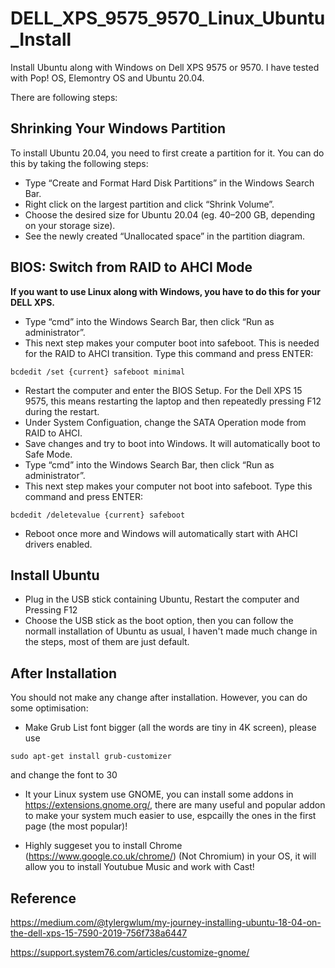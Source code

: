 # DELL_XPS_9575_9570_Linux_Ubuntu_Install

Install Ubuntu along with Windows on Dell XPS 9575 or 9570. I have tested with Pop! OS, Elemontry OS and Ubuntu 20.04.

There are following steps:

## Shrinking Your Windows Partition

To install Ubuntu 20.04, you need to first create a partition for it. You can do this by taking the following steps:
* Type “Create and Format Hard Disk Partitions” in the Windows Search Bar.
* Right click on the largest partition and click “Shrink Volume”.
* Choose the desired size for Ubuntu 20.04 (eg. 40–200 GB, depending on your storage size).
* See the newly created “Unallocated space” in the partition diagram.

## BIOS: Switch from RAID to AHCI Mode

**If you want to use Linux along with Windows, you have to do this for your DELL XPS.**
* Type “cmd” into the Windows Search Bar, then click “Run as administrator”.
* This next step makes your computer boot into safeboot. This is needed for the RAID to AHCI transition. Type this command and press ENTER:

`bcdedit /set {current} safeboot minimal`

* Restart the computer and enter the BIOS Setup. For the Dell XPS 15 9575, this means restarting the laptop and then repeatedly pressing F12 during the restart.
* Under System Configuation, change the SATA Operation mode from RAID to AHCI.
* Save changes and try to boot into Windows. It will automatically boot to Safe Mode.
* Type “cmd” into the Windows Search Bar, then click “Run as administrator”.
* This next step makes your computer not boot into safeboot. Type this command and press ENTER:

`bcdedit /deletevalue {current} safeboot`

* Reboot once more and Windows will automatically start with AHCI drivers enabled.

## Install Ubuntu

* Plug in the USB stick containing Ubuntu, Restart the computer and Pressing F12
* Choose the USB stick as the boot option, then you can follow the normall installation of Ubuntu as usual, I haven't made much change in the steps, most of them are just default.

## After Installation

You should not make any change after installation. However, you can do some optimisation:

* Make Grub List font bigger (all the words are tiny in 4K screen), please use

`sudo apt-get install grub-customizer`

and change the font to 30

* It your Linux system use GNOME, you can install some addons in https://extensions.gnome.org/, there are many useful and popular addon to make your system much easier to use, espcailly the ones in the first page (the most popular)!

* Highly suggeset you to install Chrome (https://www.google.co.uk/chrome/) (Not Chromium) in your OS, it will allow you to install Youtubue Music and work with Cast!


## Reference

https://medium.com/@tylergwlum/my-journey-installing-ubuntu-18-04-on-the-dell-xps-15-7590-2019-756f738a6447

https://support.system76.com/articles/customize-gnome/
